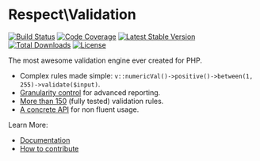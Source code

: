 # Respect\Validation

[![Build Status](https://img.shields.io/github/actions/workflow/status/Respect/Validation/continuous-integration.yml?branch=master&style=flat-square)](https://github.com/Respect/Validation/actions/workflows/continuous-integration.yml)
[![Code Coverage](https://img.shields.io/codecov/c/github/Respect/Validation?style=flat-square)](https://codecov.io/gh/Respect/Validation)
[![Latest Stable Version](https://img.shields.io/packagist/v/respect/validation.svg?style=flat-square)](https://packagist.org/packages/respect/validation)
[![Total Downloads](https://img.shields.io/packagist/dt/respect/validation.svg?style=flat-square)](https://packagist.org/packages/respect/validation)
[![License](https://img.shields.io/packagist/l/respect/validation.svg?style=flat-square)](https://packagist.org/packages/respect/validation)

The most awesome validation engine ever created for PHP.

- Complex rules made simple: `v::numericVal()->positive()->between(1, 255)->validate($input)`.
- [Granularity control](docs/02-feature-guide.md#validation-methods) for advanced reporting.
- [More than 150](docs/08-list-of-rules-by-category.md) (fully tested) validation rules.
- [A concrete API](docs/05-concrete-api.md) for non fluent usage.

Learn More:

* [Documentation](https://respect-validation.readthedocs.io)
* [How to contribute](CONTRIBUTING.md)
